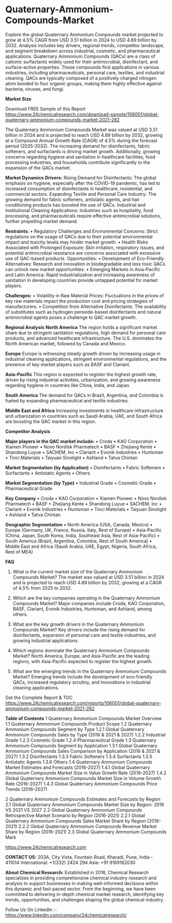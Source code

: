 # Quaternary-Ammonium-Compounds-Market
Explore the global Quaternary Ammonium Compounds market projected to grow at 4.5% CAGR from USD 3.51 billion in 2024 to USD 4.89 billion by 2032. Analysis includes key drivers, regional trends, competitor landscape, and segment breakdown across industrial, cosmetic, and pharmaceutical applications.
Quaternary Ammonium Compounds (QACs) are a class of cationic surfactants widely used for their antimicrobial, disinfectant, and surface-active properties. These compounds find applications in various industries, including pharmaceuticals, personal care, textiles, and industrial cleaning. QACs are typically composed of a positively charged nitrogen atom bonded to four organic groups, making them highly effective against bacteria, viruses, and fungi.

**Market Size**

Download FREE Sample of this Report
https://www.24chemicalresearch.com/download-sample/106001/global-quaternary-ammonium-compounds-market-2021-282

The Quaternary Ammonium Compounds Market was valued at USD 3.51 billion in 2024 and is projected to reach USD 4.89 billion by 2032, growing at a Compound Annual Growth Rate (CAGR) of 4.5% during the forecast period (2025-2032). The increasing demand for disinfectants, fabric softeners, and surfactants is driving market growth. Additionally, growing concerns regarding hygiene and sanitation in healthcare facilities, food processing industries, and households contribute significantly to the expansion of the QACs market.

**Market Dynamics**
**Drivers:**
Rising Demand for Disinfectants: The global emphasis on hygiene, especially after the COVID-19 pandemic, has led to increased consumption of disinfectants in healthcare, residential, and commercial sectors.
Expanding Textile and Personal Care Industry: The growing demand for fabric softeners, antistatic agents, and hair conditioning products has boosted the use of QACs.
Industrial and Institutional Cleaning Applications: Industries such as hospitality, food processing, and pharmaceuticals require effective antimicrobial solutions, further propelling market demand.

**Restraints:**
•	Regulatory Challenges and Environmental Concerns: Strict regulations on the usage of QACs due to their potential environmental impact and toxicity levels may hinder market growth.
•	Health Risks Associated with Prolonged Exposure: Skin irritation, respiratory issues, and potential antimicrobial resistance are concerns associated with excessive use of QAC-based products.
Opportunities:
•	Development of Eco-Friendly Alternatives: Research and innovation in biodegradable and less toxic QACs can unlock new market opportunities.
•	Emerging Markets in Asia-Pacific and Latin America: Rapid industrialization and increasing awareness of sanitation in developing countries provide untapped potential for market players.

**Challenges:**
•	Volatility in Raw Material Prices: Fluctuations in the prices of key raw materials impact the production cost and pricing strategies of manufacturers.
•	Competition from Alternative Disinfectants: The availability of substitutes such as hydrogen peroxide-based disinfectants and natural antimicrobial agents poses a challenge to QAC market growth.

**Regional Analysis**
**North America**
The region holds a significant market share due to stringent sanitation regulations, high demand for personal care products, and advanced healthcare infrastructure. The U.S. dominates the North American market, followed by Canada and Mexico.

**Europe**
Europe is witnessing steady growth driven by increasing usage in industrial cleaning applications, stringent environmental regulations, and the presence of key market players such as BASF and Clariant.

**Asia-Pacific**
This region is expected to register the highest growth rate, driven by rising industrial activities, urbanization, and growing awareness regarding hygiene in countries like China, India, and Japan.

**South America**
The demand for QACs in Brazil, Argentina, and Colombia is fueled by expanding pharmaceutical and textile industries.

**Middle East and Africa**
Increasing investments in healthcare infrastructure and urbanization in countries such as Saudi Arabia, UAE, and South Africa are boosting the QAC market in this region.

**Competitor Analysis**

**Major players in the QAC market include:**
•	Croda
•	KAO Corporation
•	Xiamen Pioneer
•	Novo Nordisk Pharmatech
•	BASF
•	Zhejiang Kente
•	Shandong Luyue
•	SACHEM, Inc
•	Clariant
•	Evonik Industries
•	Huntsman
•	Tinci Materials
•	Taiyuan Sinolight
•	Ashland
•	Tatva Chintan

**Market Segmentation (by Application)**
•	Disinfectants
•	Fabric Softeners
•	Surfactants
•	Antistatic Agents
•	Others

**Market Segmentation (by Type)**
•	Industrial Grade
•	Cosmetic Grade
•	Pharmaceutical Grade

**Key Company**
•	Croda
•	KAO Corporation
•	Xiamen Pioneer
•	Novo Nordisk Pharmatech
•	BASF
•	Zhejiang Kente
•	Shandong Luyue
•	SACHEM, Inc
•	Clariant
•	Evonik Industries
•	Huntsman
•	Tinci Materials
•	Taiyuan Sinolight
•	Ashland
•	Tatva Chintan

**Geographic Segmentation**
•	North America (USA, Canada, Mexico)
•	Europe (Germany, UK, France, Russia, Italy, Rest of Europe)
•	Asia-Pacific (China, Japan, South Korea, India, Southeast Asia, Rest of Asia-Pacific)
•	South America (Brazil, Argentina, Colombia, Rest of South America)
•	Middle East and Africa (Saudi Arabia, UAE, Egypt, Nigeria, South Africa, Rest of MEA)

**FAQ**
01. What is the current market size of the Quaternary Ammonium Compounds Market?
The market was valued at USD 3.51 billion in 2024 and is projected to reach USD 4.89 billion by 2032, growing at a CAGR of 4.5% from 2025 to 2032.

02. Which are the key companies operating in the Quaternary Ammonium Compounds Market?
Major companies include Croda, KAO Corporation, BASF, Clariant, Evonik Industries, Huntsman, and Ashland, among others.

03. What are the key growth drivers in the Quaternary Ammonium Compounds Market?
Key drivers include the rising demand for disinfectants, expansion of personal care and textile industries, and growing industrial applications.

04. Which regions dominate the Quaternary Ammonium Compounds Market?
North America, Europe, and Asia-Pacific are the leading regions, with Asia-Pacific expected to register the highest growth.

05. What are the emerging trends in the Quaternary Ammonium Compounds Market?
Emerging trends include the development of eco-friendly QACs, increased regulatory scrutiny, and innovations in industrial cleaning applications.

Get the Complete Report & TOC
https://www.24chemicalresearch.com/reports/106001/global-quaternary-ammonium-compounds-market-2021-282

**Table of Contents**
1 Quaternary Ammonium Compounds Market Overview
1.1 Quaternary Ammonium Compounds Product Scope
1.2 Quaternary Ammonium Compounds Segment by Type
1.2.1 Global Quaternary Ammonium Compounds Sales by Type (2016 & 2021 & 2027)
1.2.2 Industrial Grade
1.2.3 Cosmetic Grade
1.2.4 Pharmaceutical Grade
1.3 Quaternary Ammonium Compounds Segment by Application
1.3.1 Global Quaternary Ammonium Compounds Sales Comparison by Application (2016 & 2021 & 2027)
1.3.2 Disinfectants
1.3.3 Fabric Softeners
1.3.4 Surfactants
1.3.5 Antistatic Agents
1.3.6 Others
1.4 Quaternary Ammonium Compounds Market Estimates and Forecasts (2016-2027)
1.4.1 Global Quaternary Ammonium Compounds Market Size in Value Growth Rate (2016-2027)
1.4.2 Global Quaternary Ammonium Compounds Market Size in Volume Growth Rate (2016-2027)
1.4.3 Global Quaternary Ammonium Compounds Price Trends (2016-2027)

2 Quaternary Ammonium Compounds Estimates and Forecasts by Region
2.1 Global Quaternary Ammonium Compounds Market Size by Region: 2016 VS 2021 VS 2027
2.2 Global Quaternary Ammonium Compounds Retrospective Market Scenario by Region (2016-2021)
2.2.1 Global Quaternary Ammonium Compounds Sales Market Share by Region (2016-2021)
2.2.2 Global Quaternary Ammonium Compounds Revenue Market Share by Region (2016-2021)
2.3 Global Quaternary Ammonium Compounds Mark

https://www.24chemicalresearch.com

**CONTACT US:**
203A, City Vista, Fountain Road, Kharadi, Pune, India - 411014
International: +1(332) 2424 294
Asia: +91 9169162030

**About Chemical Research:**
Established in 2016, Chemical Research specializes in providing comprehensive chemical industry research and analysis to support businesses in making well-informed decisions within this dynamic and fast-paced sector. From the beginning, we have been committed to delivering in-depth chemical market research, identifying key trends, opportunities, and challenges shaping the global chemical industry.


Follow Us On LinkedIn :- https://www.linkedin.com/company/24chemicalresearch/

